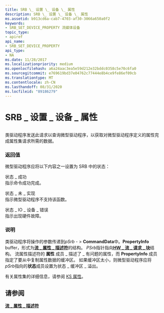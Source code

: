 ```yaml
---
title: SRB \_ 设置 \_ 设备 \_ 属性
description: SRB \_ 设置 \_ 设备 \_ 属性
ms.assetid: b913cd6a-cab7-4703-af30-3066a650a0f2
keywords:
- SRB_SET_DEVICE_PROPERTY 流媒体设备
topic_type:
- apiref
api_name:
- SRB_SET_DEVICE_PROPERTY
api_type:
- NA
ms.date: 11/28/2017
ms.localizationpriority: medium
ms.openlocfilehash: a6a24aac3ea5e59d212e32bddc0358c5e70c6fa0
ms.sourcegitcommit: e769619bd37e04762c77444e8b4ce9fe86ef09cb
ms.translationtype: MT
ms.contentlocale: zh-CN
ms.lasthandoff: 08/31/2020
ms.locfileid: "89186279"
---
```

# <a name="srb_set_device_property"></a>SRB \_ 设置 \_ 设备 \_ 属性


## <span id="ddk_srb_set_device_property_ks"></span><span id="DDK_SRB_SET_DEVICE_PROPERTY_KS"></span>


类驱动程序发送此请求以查询微型驱动程序，以获取对微型驱动程序定义的属性完成属性集请求所需的数据。

### <a name="span-idreturn_valuespanspan-idreturn_valuespanreturn-value"></a><span id="return_value"></span><span id="RETURN_VALUE"></span>返回值

微型驱动程序应将以下内容之一设置为 SRB 中的状态：

<span id="STATUS_SUCCESS"></span><span id="status_success"></span>状态 \_ 成功  
指示命令成功完成。

<span id="STATUS_NOT_IMPLEMENTED"></span><span id="status_not_implemented"></span>状态 \_ 未 \_ 实现  
指示微型驱动程序不支持该函数。

<span id="STATUS_IO_DEVICE_ERROR"></span><span id="status_io_device_error"></span>状态 \_ IO \_ 设备 \_ 错误  
指示出现硬件故障。

### <a name="comments"></a>说明

类驱动程序将操作的参数传递到*pSrb* - &gt; **CommandData**中。**PropertyInfo** buffer，形式为[**流 \_ 属性 \_ 描述符**](/windows-hardware/drivers/ddi/strmini/ns-strmini-_stream_property_descriptor)的结构。 *PSrb*指针指向[**HW \_ 流 \_ 请求 \_ 块**](/windows-hardware/drivers/ddi/strmini/ns-strmini-_hw_stream_request_block)结构。 流属性描述符的 **属性** 成员 \_ 描述了 \_ 有问题的属性，而 **PropertyInfo** 成员指定了要从中复制属性数据的缓冲区。 如果缓冲区太小，则微型驱动程序应将*pSrb*指向的**状态**成员设置为状态 \_ 缓冲区 \_ 溢出。

有关属性集的详细信息，请参阅 [KS 属性](./ks-properties.md)。

## <a name="see-also"></a>请参阅


[**流 \_ 属性 \_ 描述符**](/windows-hardware/drivers/ddi/strmini/ns-strmini-_stream_property_descriptor)

 

